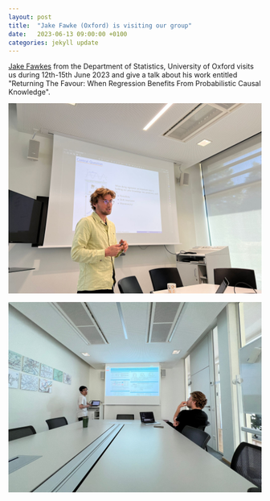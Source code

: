 ```yaml
---
layout: post
title:  "Jake Fawke (Oxford) is visiting our group"
date:   2023-06-13 09:00:00 +0100
categories: jekyll update
---
```


[Jake Fawkes](https://csml.stats.ox.ac.uk/people/fawkes/) from the Department of Statistics, University of Oxford visits us during 12th-15th June 2023 and give a talk about his work entitled "Returning The Favour: When Regression Benefits From Probabilistic Causal Knowledge".

![Jake Fawkes giving a talk](/assets/img/posts/jake-fawkes-talk.jpeg)

![Discussion with Jake Fawkes](/assets/img/posts/jake-fawkes-discussion.jpeg)
